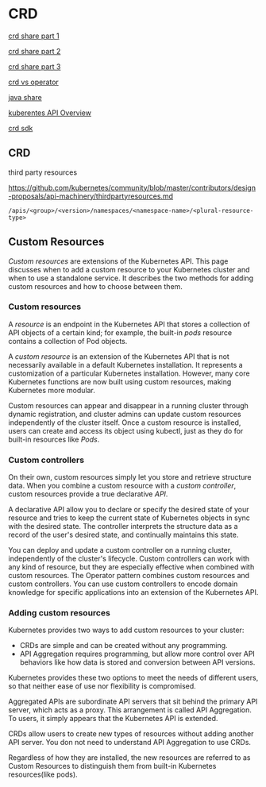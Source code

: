 # CRD

[crd share part 1](https://blog.csdn.net/boling_cavalry/article/details/88917818)

[crd share part 2](https://blog.csdn.net/boling_cavalry/article/details/88924194)

[crd share part 3](https://blog.csdn.net/boling_cavalry/article/details/88934063)

[crd vs operator](https://zhuanlan.zhihu.com/p/141877334)

[java share](https://github.com/zq2599/blog_demos)

[kuberentes API Overview](https://kubernetes.io/docs/reference/using-api/api-overview/)

[crd sdk](https://github.com/kubernetes-sigs)

## CRD

third party resources

https://github.com/kubernetes/community/blob/master/contributors/design-proposals/api-machinery/thirdpartyresources.md

```
/apis/<group>/<version>/namespaces/<namespace-name>/<plural-resource-type>
```

## Custom Resources

*Custom resources* are extensions of the Kubernetes API. This page discusses when to add a custom resource to your Kubernetes cluster and when to use a standalone service. It describes the two methods for adding custom resources and how to choose between them.

### Custom resources

A *resource* is an endpoint in the Kubernetes API that stores a collection of API objects of a certain kind; for example, the built-in *pods* resource contains a collection of Pod objects.

A *custom resource* is an extension of the Kubernetes API that is not necessarily available in a default Kubernetes installation. It represents a customization of a particular Kubernetes installation. However, many core Kubernetes functions are now built using custom resources, making Kubernetes more modular.

Custom resources can appear and disappear in a running cluster through dynamic registration, and cluster admins can update custom resources independently of the cluster itself. Once a custom resource is installed, users can create and access its object using kubectl, just as they do for built-in resources like *Pods*.

### Custom controllers

On their own, custom resources simply let you store and retrieve structure data. When you combine a custom resource with a *custom controller*, custom resources provide a true
declarative *API*.

A declarative API allow you to declare or specify the desired state of your resource and tries to keep the current state of Kubernetes objects in sync with the desired state. The controller interprets the structure data as a record of the user's desired state, and continually maintains this state.

You can deploy and update a custom controller on a running cluster, independently of the cluster's lifecycle. Custom controllers can work with any kind of resource, but they are especially effective when combined with custom resources. The Operator pattern combines custom resources and custom controllers. You can use custom controllers to encode domain knowledge for specific applications into an extension of the Kubernetes API.

### Adding custom resources

Kubernetes provides two ways to add custom resources to your cluster:

- CRDs are simple and can be created without any programming.
- API Aggregation requires programming, but allow more control over API behaviors like how data is stored and conversion between API versions.

Kubernetes provides these two options to meet the needs of different users, so that neither ease of use nor flexibility is compromised.

Aggregated APIs are subordinate API servers that sit behind the primary API server, which acts as a proxy. This arrangement is called API Aggregation. To users, it simply appears that the Kubernetes API is extended.

CRDs allow users to create new types of resources without adding another API server. You don not need to understand API Aggregation to use CRDs.

Regardless of how they are installed, the new resources are referred to as Custom Resources to distinguish them from built-in Kubernetes resources(like pods).




